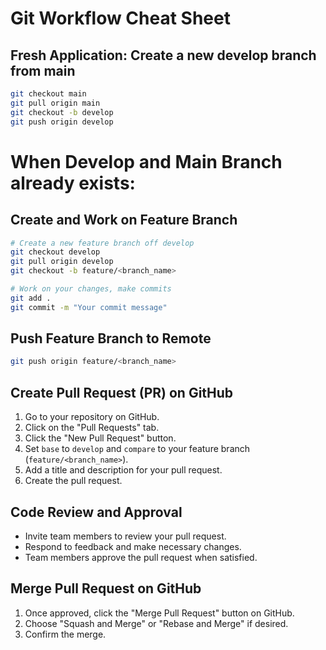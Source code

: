 # Git Workflow Cheat Sheet

## Fresh Application: Create a new develop branch from main

```bash
git checkout main
git pull origin main
git checkout -b develop
git push origin develop
```

# When Develop and Main Branch already exists:

## Create and Work on Feature Branch

```bash
# Create a new feature branch off develop
git checkout develop
git pull origin develop
git checkout -b feature/<branch_name>

# Work on your changes, make commits
git add .
git commit -m "Your commit message"
```

## Push Feature Branch to Remote

```bash
git push origin feature/<branch_name>

```

## Create Pull Request (PR) on GitHub

1. Go to your repository on GitHub.
2. Click on the "Pull Requests" tab.
3. Click the "New Pull Request" button.
4. Set `base` to `develop` and `compare` to your feature branch (`feature/<branch_name>`).
5. Add a title and description for your pull request.
6. Create the pull request.

## Code Review and Approval

- Invite team members to review your pull request.
- Respond to feedback and make necessary changes.
- Team members approve the pull request when satisfied.

## Merge Pull Request on GitHub

1. Once approved, click the "Merge Pull Request" button on GitHub.
2. Choose "Squash and Merge" or "Rebase and Merge" if desired.
3. Confirm the merge.
